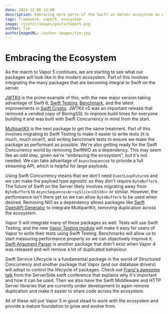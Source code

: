 ```yaml
---
date: 2024-12-08 14:00
description: Embracing more parts of the Swift on Server ecosystem as we progress towards Vapor 5
tags: framework, vapor5, ecosystem
image: /static/images/posts/Vapor5.png
author: Tim
authorImageURL: /author-images/tim.jpg
---
```

# Embracing the Ecosystem

As the march to Vapor 5 continues, we are starting to see what our packages will look like in the modern ecosystem. Part of this involves integrating the many packages that are becoming integral to Swift on the server.

[JWTKit](https://github.com/vapor/jwt-kit) is the prime example of this, with the new major version taking advantage of Swift 6, [Swift Testing](https://github.com/swiftlang/swift-testing), [Benchmark](https://github.com/ordo-one/package-benchmark), and the latest improvements in [Swift Crypto](https://github.com/apple/swift-crypto). JWTKit v5 was an important release that removed a vended copy of BoringSSL to improve build times for everyone building it and was built with Swift Concurrency in mind from the start.

[MultipartKit](https://github.com/vapor/multipart-kit) is the next package to get the same treatment. Part of this involves migrating to Swift Testing to make it easier to write tests (it is much, much nicer!), and writing benchmark tests to ensure we make the package as performant as possible. We're also getting ready for the Swift Concurrency world by removing SwiftNIO as a dependency. This may seem like an odd step, given we're "embracing the ecosystem", but it's not needed. We can take advantage of `AsyncSequence`s to provide a full streaming API, which is helpful for large payloads. 

Using Swift Concurrency means that we don't need `EventLoopFuture`s and we can make the payload type agnostic so they don't require `ByteBuffer`s. The future of Swift on the Server likely involves migrating away from `ByteBuffer`s to `AsyncSequence<ArraySlice<UInt8>>` or similar. However, the performance isn't there yet so we can allow `ByteBuffer`s to be used when desired. Removing NIO as a dependency allows packages like [Swift OpenAPI Generator](https://github.com/apple/swift-openapi-generator) to integrate MultipartKit, removing duplication across the ecosystem.

Vapor 5 will integrate many of these packages as well. Tests will use Swift Testing, and the new [Vapor Testing module](https://github.com/vapor/vapor/pull/3257) will make it easy for users of Vapor to write their tests using Swift Testing. Benchmarks will allow us to start measuring performance properly so we can objectively improve it. [Swift Argument Parser](https://github.com/apple/swift-argument-parser) is another package that didn't exist when Vapor 4 was released and will remove a lot of duplicated behaviour. 

Swift Service Lifecycle is a fundamental package in the world of Structured Concurrency and another package that Vapor (and our database drivers) will adopt to control the lifecycle of packages. Check out [Franz's awesome talk](https://www.youtube.com/watch?v=JmrnE7HUaDE) from the ServerSide.swift conference that explains why it's important and how it can be used. Then we also have the Swift Middleware and HTTP Server libraries that are currently under development to again remove duplication and make it easier to share code across the ecosystem.

All of these will put Vapor 5 in good stead to work with the ecosystem and provide a mature foundation to grow and evolve from.